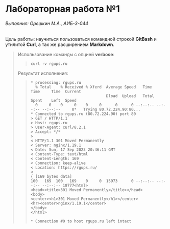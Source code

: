 # Лабораторная работа №1

###### Выполнил: Орешкин М.А., АИБ-3-044

Цель работы: научиться пользоваться командной строкой **GitBash** и утилитой **Curl**, а так же расширением **Markdown**.

> Использование команды с опцией **verbose**:
>
>> ```shell
>> curl -v rgups.ru
>> ```
> Результат исполнения:
>> ```shell
>> * processing: rgups.ru
>>   % Total    % Received % Xferd  Average Speed   Time    Time     Time  Current
>>                                  Dload  Upload   Total   Spent    Left  Speed
>>   0     0    0     0    0     0      0      0 --:--:-- --:--:-- --:--:--     0*   Trying 80.72.224.90:80...
>> * Connected to rgups.ru (80.72.224.90) port 80
>> > GET / HTTP/1.1
>> > Host: rgups.ru
>> > User-Agent: curl/8.2.1
>> > Accept: */*
>> >
>> < HTTP/1.1 301 Moved Permanently
>> < Server: nginx/1.19.1
>> < Date: Sun, 17 Sep 2023 20:46:11 GMT
>> < Content-Type: text/html
>> < Content-Length: 169
>> < Connection: keep-alive
>> < Location: https://rgups.ru/
>> <
>> { [169 bytes data]
>> 100   169  100   169    0     0  15973      0 --:--:-- --:--:-- --:--:-- 18777<html>
>> <head><title>301 Moved Permanently</title></head>
>> <body>
>> <center><h1>301 Moved Permanently</h1></center>
>> <hr><center>nginx/1.19.1</center>
>> </body>
>> </html>
>>
>> * Connection #0 to host rgups.ru left intact
>> ```
